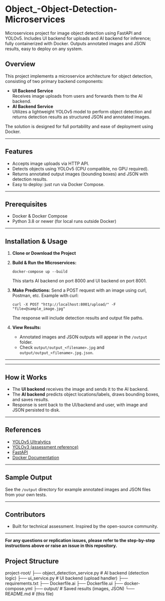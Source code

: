 # Object_-Object-Detection-Microservices
Microservices project for image object detection using FastAPI and YOLOv5. Includes UI backend for uploads and AI backend for inference; fully containerized with Docker. Outputs annotated images and JSON results, easy to deploy on any system.
## Overview

This project implements a microservice architecture for object detection, consisting of two primary backend components:

- **UI Backend Service**  
  Receives image uploads from users and forwards them to the AI backend.
- **AI Backend Service**  
  Utilizes a lightweight YOLOv5 model to perform object detection and returns detection results as structured JSON and annotated images.

The solution is designed for full portability and ease of deployment using Docker.

---

## Features

- Accepts image uploads via HTTP API.
- Detects objects using YOLOv5 (CPU compatible, no GPU required).
- Returns annotated output images (bounding boxes) and JSON with detection results.
- Easy to deploy: just run via Docker Compose.

---

## Prerequisites

- Docker & Docker Compose
- Python 3.8 or newer (for local runs outside Docker)

---

## Installation & Usage

1. **Clone or Download the Project**

2. **Build & Run the Microservices:**
    ```
    docker-compose up --build
    ```
   This starts AI backend on port 8000 and UI backend on port 8001.

3. **Make Predictions:**
    Send a POST request with an image using curl, Postman, etc. Example with curl:
    ```
    curl -X POST "http://localhost:8001/upload/" -F "file=@sample_image.jpg"
    ```
    The response will include detection results and output file paths.

4. **View Results:**
    - Annotated images and JSON outputs will appear in the `/output` folder.
    - Check `output/output_<filename>.jpg` and `output/output_<filename>.jpg.json`.

---
---

## How it Works

- The **UI backend** receives the image and sends it to the AI backend.
- The **AI backend** predicts object locations/labels, draws bounding boxes, and saves results.
- Response is sent back to the UI/backend and user, with image and JSON persisted to disk.

---

## References

- [YOLOv5 Ultralytics](https://github.com/ultralytics/yolov5)
- [YOLOv3 (assessment reference)](https://github.com/ultralytics/yolov3)
- [FastAPI](https://fastapi.tiangolo.com/)
- [Docker Documentation](https://docs.docker.com/)

---

## Sample Output

See the `/output` directory for example annotated images and JSON files from your own tests.

---

## Contributors

- Built for technical assessment. Inspired by the open-source community.

---
**For any questions or replication issues, please refer to the step-by-step instructions above or raise an issue in this repository.**


## Project Structure
project-root/
├── object_detection_service.py # AI backend (detection logic)
├── ui_service.py # UI backend (upload handler)
├── requirements.txt
├── Dockerfile.ai
├── Dockerfile.ui
├── docker-compose.yml
├── output/ # Saved results (images, JSON)
└── README.md # (this file)
